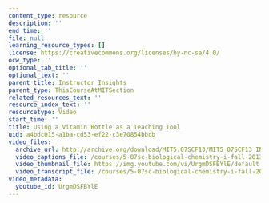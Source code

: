 ```yaml
---
content_type: resource
description: ''
end_time: ''
file: null
learning_resource_types: []
license: https://creativecommons.org/licenses/by-nc-sa/4.0/
ocw_type: ''
optional_tab_title: ''
optional_text: ''
parent_title: Instructor Insights
parent_type: ThisCourseAtMITSection
related_resources_text: ''
resource_index_text: ''
resourcetype: Video
start_time: ''
title: Using a Vitamin Bottle as a Teaching Tool
uid: a4bdc015-a1ba-cd53-ef22-c3e70854bbcb
video_files:
  archive_url: http://archive.org/download/MIT5.07SCF13/MIT5_07SCF13_INT_JOANNE_B_300k.mp4
  video_captions_file: /courses/5-07sc-biological-chemistry-i-fall-2013/e239ae65d8b855eba53316494be2447a_UrgmDSFBYlE.vtt
  video_thumbnail_file: https://img.youtube.com/vi/UrgmDSFBYlE/default.jpg
  video_transcript_file: /courses/5-07sc-biological-chemistry-i-fall-2013/94685b3deb4a6ca83a655e6eaad3f990_UrgmDSFBYlE.pdf
video_metadata:
  youtube_id: UrgmDSFBYlE
---
```

